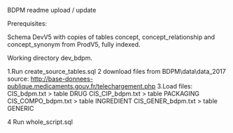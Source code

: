 BDPM readme upload / update 


Prerequisites:

Schema DevV5 with copies of tables concept, concept_relationship and concept_synonym from ProdV5, fully indexed.

Working directory dev_bdpm.

1.Run create_source_tables.sql 
2 download files from BDPM\data\data_2017
source: http://base-donnees-publique.medicaments.gouv.fr/telechargement.php 
3.Load files:
CIS_bdpm.txt > table DRUG
CIS_CIP_bdpm.txt > table PACKAGING
CIS_COMPO_bdpm.txt > table INGREDIENT
CIS_GENER_bdpm.txt > table GENERIC

4 Run whole_script.sql

